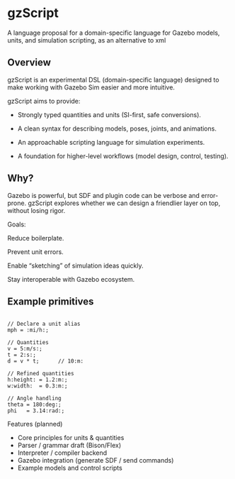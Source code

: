 # gzScript
A language proposal for a domain-specific language for Gazebo models, units, and simulation scripting, as an alternative to xml

Overview
--------
gzScript is an experimental DSL (domain-specific language) designed to make working with Gazebo Sim easier and more intuitive. 

gzScript aims to provide:

* Strongly typed quantities and units (SI-first, safe conversions).

* A clean syntax for describing models, poses, joints, and animations.

* An approachable scripting language for simulation experiments.

* A foundation for higher-level workflows (model design, control, testing).

Why?
----
Gazebo is powerful, but SDF and plugin code can be verbose and error-prone.
gzScript explores whether we can design a friendlier layer on top, without losing rigor.

Goals:

Reduce boilerplate.

Prevent unit errors.

Enable “sketching” of simulation ideas quickly.

Stay interoperable with Gazebo ecosystem.

Example primitives 
------------------
```

// Declare a unit alias
mph = :mi/h:;

// Quantities
v = 5:m/s:;
t = 2:s:;
d = v * t;      // 10:m:

// Refined quantities
h:height: = 1.2:m:;
w:width:  = 0.3:m:;

// Angle handling
theta = 180:deg:;
phi   = 3.14:rad:;
```
Features (planned)
- Core principles for units & quantities
- Parser / grammar draft (Bison/Flex)
- Interpreter / compiler backend
- Gazebo integration (generate SDF / send commands)
- Example models and control scripts
